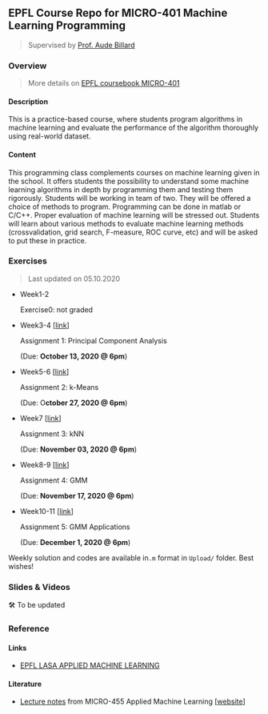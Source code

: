 ## EPFL Course Repo for MICRO-401 Machine Learning Programming

> Supervised by [Prof. Aude Billard](https://people.epfl.ch/aude.billard)

### Overview

> More details on [EPFL coursebook MICRO-401](https://edu.epfl.ch/coursebook/en/machine-learning-programming-MICRO-401)

#### Description

This is a practice-based course, where students program algorithms in machine learning and evaluate the performance of the algorithm thoroughly using real-world dataset.

#### Content

This programming class complements courses on machine learning given in the school. It offers students the possibility to understand some machine learning algorithms in depth by programming them and testing them rigorously. Students will be working in team of two. They will be offered a choice of methods to program. Programming can be done in matlab or C/C++. Proper evaluation of machine learning will be stressed out. Students will learn about various methods to evaluate machine learning methods (crossvalidation, grid search, F-measure, ROC curve, etc) and will be asked to put these in practice.

### Exercises

> Last updated on 05.10.2020

- Week1-2

  Exercise0: not graded

- Week3-4 [[link](https://github.com/hibetterheyj/EPFL_MICRO-401/tree/master/Week3_4)]

  Assignment 1: Principal Component Analysis
  
  (Due: **October 13, 2020 @ 6pm**)
  
- Week5-6 [[link](https://github.com/hibetterheyj/EPFL_MICRO-401/tree/master/Week5_6)]

  Assignment 2: k-Means

  (Due: O**ctober 27, 2020 @ 6pm**)
  
- Week7 [[link](https://github.com/hibetterheyj/EPFL_MICRO-401/tree/master/Week7)]

  Assignment 3: kNN

  (Due: **November 03, 2020 @ 6pm**)
  
- Week8-9 [[link]([link](https://github.com/hibetterheyj/EPFL_MICRO-401/tree/master/Week8_9))]

  Assignment 4: GMM

  (Due: **November 17, 2020 @ 6pm**)
  
- Week10-11 [[link]([link](https://github.com/hibetterheyj/EPFL_MICRO-401/tree/master/Week10_11))]

  Assignment 5: GMM Applications

  (Due: **December 1, 2020 @ 6pm**)

Weekly solution and codes are available in`.m` format in `Upload/` folder. Best wishes!

### Slides & Videos

🛠 To be updated

### Reference

#### Links

- [EPFL LASA APPLIED MACHINE LEARNING](http://lasa.epfl.ch/teaching/lectures/ML_Msc/index.php)

#### Literature

- [Lecture notes](http://lasa.epfl.ch/teaching/lectures/ML_Msc/Lecture_Notes/ML_Lecture_Notes_v2016-AML.pdf) from MICRO-455 Applied Machine Learning [[website](http://lasa.epfl.ch/teaching/lectures/ML_Msc/index.php)]